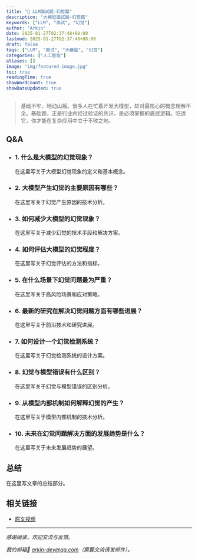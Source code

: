 ```yaml
---
title: "📝 LLM面试题-幻觉篇"
description: "大模型面试题-幻觉篇"
keywords: ["LLM", "面试", "幻觉"]
author: "Arkin"
date: 2025-01-27T02:37:48+08:00
lastmod: 2025-01-27T02:37:48+08:00
draft: false
tags: ["LLM", "面试", "大模型", "幻觉"]
categories: ["人工智能"]
aliases: []
image: "img/featured-image.jpg"
toc: true
readingTime: true
showWordCount: true
showDateUpdated: true
---
```


> 基础不牢，地动山摇。很多人在忙着开发大模型，却对最核心的概念理解不全。基础题，正是行业内经过验证的共识，是必须掌握的底层逻辑。吃透它，你才能在复杂应用中立于不败之地。

## Q&A

- ### 1. 什么是大模型的幻觉现象？

  在这里写关于大模型幻觉现象的定义和基本概念。

- ### 2. 大模型产生幻觉的主要原因有哪些？

  在这里写关于幻觉产生原因的技术分析。

- ### 3. 如何减少大模型的幻觉现象？

  在这里写关于减少幻觉的技术手段和解决方案。

- ### 4. 如何评估大模型的幻觉程度？

  在这里写关于幻觉评估的方法和指标。

- ### 5. 在什么场景下幻觉问题最为严重？

  在这里写关于高风险场景和应对策略。

- ### 6. 最新的研究在解决幻觉问题方面有哪些进展？

  在这里写关于前沿技术和研究进展。

- ### 7. 如何设计一个幻觉检测系统？

  在这里写关于幻觉检测系统的设计方案。

- ### 8. 幻觉与模型错误有什么区别？

  在这里写关于幻觉与模型错误的区别分析。

- ### 9. 从模型内部机制如何解释幻觉的产生？

  在这里写关于模型内部机制的技术分析。

- ### 10. 未来在幻觉问题解决方面的发展趋势是什么？

  在这里写关于未来发展趋势的展望。

## 总结

在这里写文章的总结部分。

## 相关链接

- [原文视频](https://www.bilibili.com/video/BV1E4bczRES9?spm_id_from=333.788.videopod.episodes&vd_source=baf08b4f56da32601c712e9657f34742&p=3)

---

*感谢阅读，欢迎交流与反馈。*

*我的邮箱📮 arkin-dev@qq.com（需要交流请发邮件）。*
